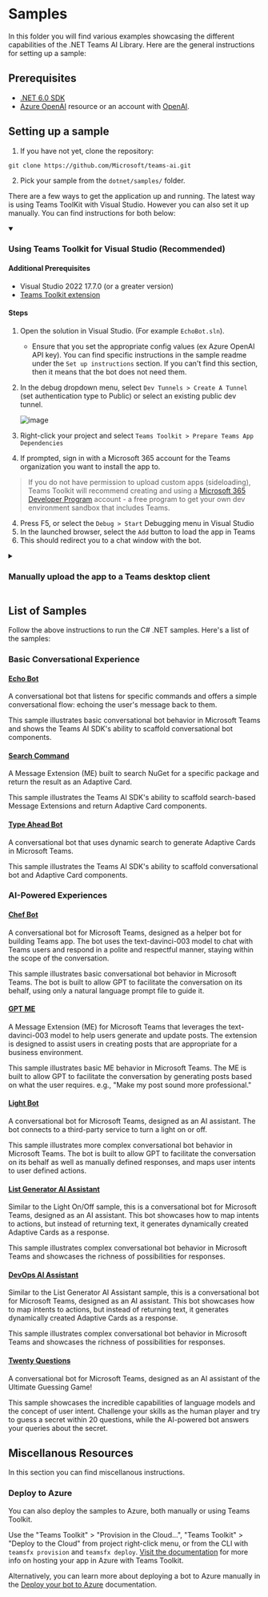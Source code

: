 # Samples

In this folder you will find various examples showcasing the different capabilities of the .NET Teams AI Library. Here are the general instructions for setting up a sample:

## Prerequisites

- [.NET 6.0 SDK](https://dotnet.microsoft.com/download/dotnet/6.0)
- [Azure OpenAI](https://aka.ms/oai/access) resource or an account with [OpenAI](https://platform.openai.com).

## Setting up a sample

1. If you have not yet, clone the repository:

`git clone https://github.com/Microsoft/teams-ai.git`

2. Pick your sample from the `dotnet/samples/` folder.

There are a few ways to get the application up and running. The latest way is using Teams ToolKit with Visual Studio. However you can also set it up manually. You can find instructions for both below:

<details open>
    <summary><h3>Using Teams Toolkit for Visual Studio (Recommended)</h3></summary>

#### Additional Prerequisites

- Visual Studio 2022 17.7.0 (or a greater version)
- [Teams Toolkit extension](https://learn.microsoft.com/microsoftteams/platform/toolkit/toolkit-v4/install-teams-toolkit-vs?pivots=visual-studio-v17-7)

#### Steps

1. Open the solution in Visual Studio. (For example `EchoBot.sln`).
   - Ensure that you set the appropriate config values (ex Azure OpenAI API key). You can find specific instructions in the sample readme under the `Set up instructions` section. If you can't find this section, then it means that the bot does not need them.
1. In the debug dropdown menu, select `Dev Tunnels > Create A Tunnel` (set authentication type to Public) or select an existing public dev tunnel.

   ![image](https://github.com/microsoft/teams-ai/assets/115390646/d7246d38-8276-4b2a-bc22-b72f36aa41b9)

1. Right-click your project and select `Teams Toolkit > Prepare Teams App Dependencies`
1. If prompted, sign in with a Microsoft 365 account for the Teams organization you want
   to install the app to.

> If you do not have permission to upload custom apps (sideloading), Teams Toolkit will
> recommend creating and using a [Microsoft 365 Developer Program](https://developer.microsoft.com/microsoft-365/dev-program) account -
> a free program to get your own dev environment sandbox that includes Teams.

4. Press F5, or select the `Debug > Start` Debugging menu in Visual Studio
5. In the launched browser, select the `Add` button to load the app in Teams
6. This should redirect you to a chat window with the bot.
</details>

<details>
    <summary><h3> Manually upload the app to a Teams desktop client </h3></summary>

> Note these instructions are for running the sample on your local machine, the tunnelling solution is required because the Teams service needs to call into the bot.

#### Additional requirements

- [ngrok](https://ngrok.com/) or equivalent tunnelling solution

#### Steps

1. Run ngrok - point to port 5130

   ```bash
   ngrok http 5130 --host-header="localhost:5130"
   ```

1. Provision Azure resources for the Bot

   In Azure portal, create a [Azure Bot resource](https://docs.microsoft.com/azure/bot-service/bot-service-quickstart-registration).

   - For bot handle, make up a name.
   - Select "Use existing app registration" (Create the app registration in Azure Active Directory beforehand.)
   - **_If you don't have an Azure account_** create an [Azure free account here](https://azure.microsoft.com/free/)

   In the new Azure Bot resource in the Portal,

   - Ensure that you've [enabled the Teams Channel](https://learn.microsoft.com/azure/bot-service/channel-connect-teams?view=azure-bot-service-4.0)
   - In Settings/Configuration/Messaging endpoint, enter the current `https` URL you were given by running ngrok. Append with the path `/api/messages`

1. Open the sample's solution in your IDE.

1. Update the `appsettings.json` configuration for the bot to use the BotId, BotPassword generated in Step 2 (App Registration creation). (Note the Bot Password is referred to as the "client secret" in the azure portal and you can always create a new client secret anytime.)

1. Run your bot, either from Visual Studio with `F5` or using `dotnet run` in the appropriate folder.

<details>
    <summary>6. <b><em>This step is specific to Teams.</em></b></summary>

- **Edit** the `manifest.json` contained in the `appPackage` folder to replace your Microsoft App Id (that was created when you registered your bot earlier) _everywhere_ you see the place holder string `${{TEAMS_APP_ID}}` or `${{BOT_ID}}` (depending on the scenario the Microsoft App Id may occur multiple times in the `manifest.json`).
- **Edit** the `manifest.json` for `validDomains` with base Url domain. E.g. if you are using ngrok it would be `https://1234.ngrok-free.app` then your domain-name will be `1234.ngrok-free.app`.
- **Zip** up the contents of the `appPackage` folder to create a `manifest.zip` (Make sure that zip file does not contains any subfolder otherwise you will get error while uploading your .zip package)
- **Upload** the `manifest.zip` to Teams (In Teams Apps/Manage your apps click "Upload an app". Browse to and Open the .zip file. At the next dialog, click the Add button.)
  Add the app to personal/team/groupChat scope (Supported scopes)
  </details>

</details>

## List of Samples

Follow the above instructions to run the C# .NET samples. Here's a list of the samples:

### Basic Conversational Experience

#### [Echo Bot](/dotnet/samples/01.echoBot/)

A conversational bot that listens for specific commands and offers a simple conversational flow: echoing the user's message back to them.

This sample illustrates basic conversational bot behavior in Microsoft Teams and shows the Teams AI SDK's ability to scaffold conversational bot components.

#### [Search Command](/dotnet/samples/02.messageExtensions.a.searchCommand/)

A Message Extension (ME) built to search NuGet for a specific package and return the result as an Adaptive Card.

This sample illustrates the Teams AI SDK's ability to scaffold search-based Message Extensions and return Adaptive Card components.

#### [Type Ahead Bot](/dotnet/samples/03.adaptiveCards.a.typeAheadBot/)

A conversational bot that uses dynamic search to generate Adaptive Cards in Microsoft Teams.

This sample illustrates the Teams AI SDK's ability to scaffold conversational bot and Adaptive Card components.

### AI-Powered Experiences

#### [Chef Bot](/dotnet/samples/04.ai.a.teamsChefBot/)

A conversational bot for Microsoft Teams, designed as a helper bot for building Teams app. The bot uses the text-davinci-003 model to chat with Teams users and respond in a polite and respectful manner, staying within the scope of the conversation.

This sample illustrates basic conversational bot behavior in Microsoft Teams. The bot is built to allow GPT to facilitate the conversation on its behalf, using only a natural language prompt file to guide it.

#### [GPT ME](/dotnet/samples/04.ai.b.messageExtensions.gptME/)

A Message Extension (ME) for Microsoft Teams that leverages the text-davinci-003 model to help users generate and update posts. The extension is designed to assist users in creating posts that are appropriate for a business environment.

This sample illustrates basic ME behavior in Microsoft Teams. The ME is built to allow GPT to facilitate the conversation by generating posts based on what the user requires. e.g., "Make my post sound more professional."

#### [Light Bot](/dotnet/samples/04.ai.c.actionMapping.lightBot/)

A conversational bot for Microsoft Teams, designed as an AI assistant. The bot connects to a third-party service to turn a light on or off.

This sample illustrates more complex conversational bot behavior in Microsoft Teams. The bot is built to allow GPT to facilitate the conversation on its behalf as well as manually defined responses, and maps user intents to user defined actions.

#### [List Generator AI Assistant](/dotnet/samples/04.ai.d.chainedActions.listBot/)

Similar to the Light On/Off sample, this is a conversational bot for Microsoft Teams, designed as an AI assistant. This bot showcases how to map intents to actions, but instead of returning text, it generates dynamically created Adaptive Cards as a response.

This sample illustrates complex conversational bot behavior in Microsoft Teams and showcases the richness of possibilities for responses.

#### [DevOps AI Assistant](/dotnet/samples/04.ai.e.chainedActions.devOpsBot/)

Similar to the List Generator AI Assistant sample, this is a conversational bot for Microsoft Teams, designed as an AI assistant. This bot showcases how to map intents to actions, but instead of returning text, it generates dynamically created Adaptive Cards as a response.

This sample illustrates complex conversational bot behavior in Microsoft Teams and showcases the richness of possibilities for responses.

#### [Twenty Questions](/dotnet/samples/04.e.twentyQuestions/)

A conversational bot for Microsoft Teams, designed as an AI assistant of the Ultimate Guessing Game!

This sample showcases the incredible capabilities of language models and the concept of user intent. Challenge your skills as the human player and try to guess a secret within 20 questions, while the AI-powered bot answers your queries about the secret.

## Miscellanous Resources

In this section you can find miscellanous instructions.

### Deploy to Azure

You can also deploy the samples to Azure, both manually or using Teams Toolkit.

Use the "Teams Toolkit" > "Provision in the Cloud...", "Teams Toolkit" > "Deploy to the Cloud" from project right-click menu, or from the CLI with `teamsfx provision` and `teamsfx deploy`. [Visit the documentation](https://learn.microsoft.com/microsoftteams/platform/toolkit/provision) for more info on hosting your app in Azure with Teams Toolkit.

Alternatively, you can learn more about deploying a bot to Azure manually in the [Deploy your bot to Azure](https://aka.ms/azuredeployment) documentation.

<!--  ### AI Powered Experience -->

